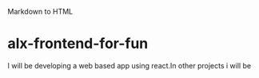 Markdown to HTML
# alx-frontend-for-fun

I will be developing a web based app using react.In other projects i will be 
